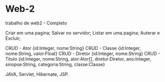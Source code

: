 # Web-2
trabalho de web2 - Completo

Criar em uma pagina; Salvar no servidor; Listar em uma pagina; Auterar e Excluir;

CRUD - Ator     {id:Integer, nome:String}
CRUD - Classe   {id:Integer, nome:String, valor:Float}
CRUD - Diretor  {id:Integer, nome:String}
CRUD - Titulo   {id:Integer, nome:String, ator:Ator[], diretor:Diretor, ano:Integer, sinopse:String, categoria:String, classe:Classe}

JAVA, Servlet, Hibernate, JSP.
